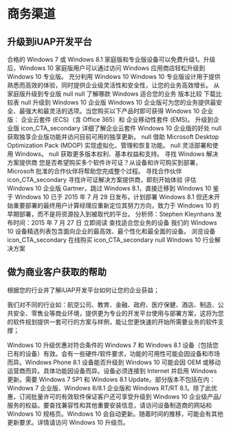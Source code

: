 # 商务渠道


## 升级到iUAP开发平台

合格的 Windows 7 或 Windows 8.1 家庭版和专业版设备可以免费升级1。升级后，Windows 10 家庭版用户可以通过访问 Windows 应用商店轻松升级到 Windows 10 专业版。 
充分利用 Windows 10
Windows 10 专业版设计用于提供熟悉而高效的体验，同时提供企业级灵活性和安全性，让您的业务高效增长。
从家庭版升级到专业版
null
null
了解哪款 Windows 适合您的业务
版本比较
下载比较表
null
升级到 Windows 10 企业版
Windows 10 企业版可为您的业务提供最安全、最强大和最灵活的选项。当您购买以下产品时即可获得 Windows 10 企业版： 企业云套件 (ECS)（含 Office 365）和 企业移动性套件 (EMS)。
升级到企业版
icon_CTA_secondary
详细了解企业云套件
Windows 10 企业版的好处
null
获取独享企业版功能并访问目前可用的独享更新。
null
借助 Microsoft Desktop Optimization Pack (MDOP) 实现虚拟化、管理和恢复功能。
null
灵活部署和使用 Windows。
null
获取更多版本权利、基本权益和支持。
寻找 Windows 解决方案提供商
您是否希望购买多个软件许可证？从设备和许可购买到部署，Microsoft 批准的合作伙伴将帮助您完成整个过程。
寻找合作伙伴
icon_CTA_secondary
寻找许可证解决方案提供商，即刻开始体验
评估 Windows 10 企业版
Gartner，跳过 Windows 8.1，直接迁移到 Windows 10
鉴于 Windows 10 已于 2015 年 7 月 29 日发布，计划部署 Windows 8.1 但还未开始重要部署的最终用户计算经理应重新定位其努力方向，致力于 Windows 10 的早期部署，而不是将资源投入到被取代的平台。
分析师：Stephen Kleynhans 发布时间：2015 年 7 月 27 日
立即阅读
查找适合您业务的设备
我们的 Windows 10 设备精选列表包含面向企业的最高效、最个性化和最全面的设备。
浏览设备
icon_CTA_secondary
在线购买
icon_CTA_secondary
null
Windows 10 行业解决方案

## 做为商业客户获取的帮助

根据您的行业并了解iUAP开发平台如何让您的企业获益；

我们对不同的行业如：航空公司、教育、金融、政府、医疗保健、酒店、制造、公共安全、零售业等商业环境，提供更为专业的开发平台使用与部署方案，这将为您的软件规划提供一套可行的方案与样例，能让您更快速的开始所需要业务的软件支撑；


Windows 10 升级优惠对符合条件的 Windows 7 和 Windows 8.1 设备（包括您已有的设备）有效。会有一些硬件/软件要求，功能的可用性可能会因设备和市场而异。Windows Phone 8.1 设备能否升级到 Windows 10 可能会因 OEM 或移动运营商而异。具体功能因设备而异。设备必须连接到 Internet 并启用 Windows 更新。需要 Windows 7 SP1 和 Windows 8.1 Update。部分版本不包括在内：Windows 7 企业版、Windows 8/8.1 企业版和 Windows RT/RT 8.1。除了此优惠，订阅批量许可的有效软件保证客户还可享受升级到 Windows 10 企业级产品/服务的权益。要查找兼容性和其他重要安装信息，请访问设备制造商的网站和 Windows 10 规格页。Windows 10 会自动更新。随着时间的推移，可能会有其他更新要求。详情请访问 Windows 10 升级页。 